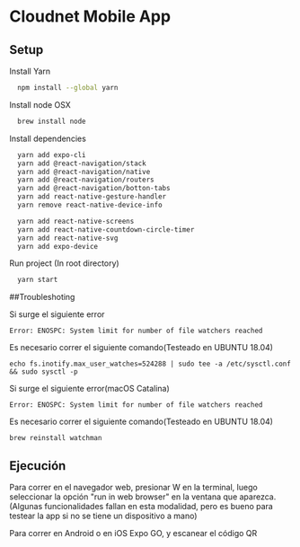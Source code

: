 # Cloudnet Mobile App

## Setup

Install Yarn

```bash
  npm install --global yarn
```

Install node OSX

```bash
  brew install node
```

Install dependencies

```bash
  yarn add expo-cli
  yarn add @react-navigation/stack
  yarn add @react-navigation/native
  yarn add @react-navigation/routers
  yarn add @react-navigation/botton-tabs
  yarn add react-native-gesture-handler
  yarn remove react-native-device-info

  yarn add react-native-screens
  yarn add react-native-countdown-circle-timer
  yarn add react-native-svg
  yarn add expo-device

```

Run project (In root directory)

```bash
  yarn start
```

##Troubleshoting

Si surge el siguiente error

```
Error: ENOSPC: System limit for number of file watchers reached
```

Es necesario correr el siguiente comando(Testeado en UBUNTU 18.04)
```
echo fs.inotify.max_user_watches=524288 | sudo tee -a /etc/sysctl.conf && sudo sysctl -p
```


Si surge el siguiente error(macOS Catalina)

```
Error: ENOSPC: System limit for number of file watchers reached
```

Es necesario correr el siguiente comando(Testeado en UBUNTU 18.04)
```
brew reinstall watchman
```


## Ejecución

Para correr en el navegador web, presionar W en la terminal, luego seleccionar la opción "run in web browser" en la ventana que aparezca.(Algunas funcionalidades fallan en esta modalidad, pero es bueno para testear la app si no se tiene un dispositivo a mano)


Para correr en Android o en iOS Expo GO, y escanear el código QR
